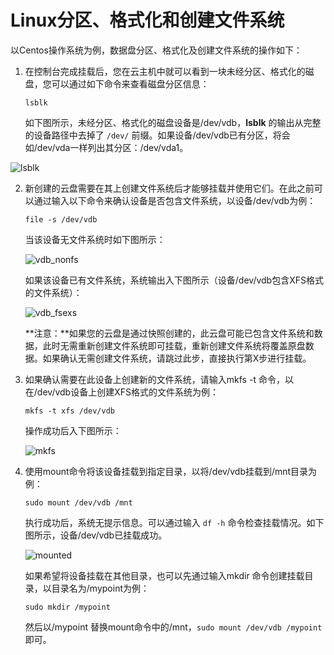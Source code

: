 # Linux分区、格式化和创建文件系统

以Centos操作系统为例，数据盘分区、格式化及创建文件系统的操作如下：

1. 在控制台完成挂载后，您在云主机中就可以看到一块未经分区、格式化的磁盘，您可以通过如下命令来查看磁盘分区信息：

   `lsblk`

   如下图所示，未经分区、格式化的磁盘设备是/dev/vdb，**lsblk** 的输出从完整的设备路径中去掉了 `/dev/` 前缀。如果设备/dev/vdb已有分区，将会如/dev/vda一样列出其分区：/dev/vda1。

![lsblk](../../../../image/Elastic-Compute/CloudDisk/cloud-disk/parted-format/lsblk.PNG)

2. 新创建的云盘需要在其上创建文件系统后才能够挂载并使用它们。在此之前可以通过输入以下命令来确认设备是否包含文件系统，以设备/dev/vdb为例：

   `file -s /dev/vdb`

   当该设备无文件系统时如下图所示：

   ![vdb_nonfs](C:\Users\wangguanyang\Desktop\云盘挂载帮助文档用图\vdb_nonfs.PNG)

   如果该设备已有文件系统，系统输出入下图所示（设备/dev/vdb包含XFS格式的文件系统）：

   ![vdb_fsexs](C:\Users\wangguanyang\Desktop\云盘挂载帮助文档用图\vdb_fsexs.PNG)

   **注意：**如果您的云盘是通过快照创建的，此云盘可能已包含文件系统和数据，此时无需重新创建文件系统即可挂载，重新创建文件系统将覆盖原盘数据。如果确认无需创建文件系统，请跳过此步，直接执行第X步进行挂载。

3. 如果确认需要在此设备上创建新的文件系统，请输入mkfs -t 命令，以在/dev/vdb设备上创建XFS格式的文件系统为例：

   `mkfs -t xfs /dev/vdb`

   操作成功后入下图所示：

   ![mkfs](C:\Users\wangguanyang\Desktop\云盘挂载帮助文档用图\mkfs.PNG)

4. 使用mount命令将该设备挂载到指定目录，以将/dev/vdb挂载到/mnt目录为例：

   `sudo mount /dev/vdb /mnt`

   执行成功后，系统无提示信息。可以通过输入 `df -h` 命令检查挂载情况。如下图所示，设备/dev/vdb已挂载成功。

   ![mounted](C:\Users\wangguanyang\Desktop\云盘挂载帮助文档用图\mounted.PNG)

   如果希望将设备挂载在其他目录，也可以先通过输入mkdir 命令创建挂载目录，以目录名为/mypoint为例：

   `sudo mkdir /mypoint`

   然后以/mypoint 替换mount命令中的/mnt，`sudo mount /dev/vdb /mypoint`即可。

   
